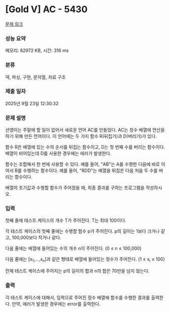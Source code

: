 # [Gold V] AC - 5430 

[문제 링크](https://www.acmicpc.net/problem/5430) 

### 성능 요약

메모리: 82972 KB, 시간: 316 ms

### 분류

덱, 파싱, 구현, 문자열, 자료 구조

### 제출 일자

2025년 9월 23일 12:30:32

### 문제 설명

<p>선영이는 주말에 할 일이 없어서 새로운 언어 AC를 만들었다. AC는 정수 배열에 연산을 하기 위해 만든 언어이다. 이 언어에는 두 가지 함수 R(뒤집기)과 D(버리기)가 있다.</p>

<p>함수 R은 배열에 있는 수의 순서를 뒤집는 함수이고, D는 첫 번째 수를 버리는 함수이다. 배열이 비어있는데 D를 사용한 경우에는 에러가 발생한다.</p>

<p>함수는 조합해서 한 번에 사용할 수 있다. 예를 들어, "AB"는 A를 수행한 다음에 바로 이어서 B를 수행하는 함수이다. 예를 들어, "RDD"는 배열을 뒤집은 다음 처음 두 수를 버리는 함수이다.</p>

<p>배열의 초기값과 수행할 함수가 주어졌을 때, 최종 결과를 구하는 프로그램을 작성하시오.</p>

### 입력 

 <p>첫째 줄에 테스트 케이스의 개수 T가 주어진다. T는 최대 100이다.</p>

<p>각 테스트 케이스의 첫째 줄에는 수행할 함수 p가 주어진다. p의 길이는 1보다 크거나 같고, 100,000보다 작거나 같다.</p>

<p>다음 줄에는 배열에 들어있는 수의 개수 n이 주어진다. (0 ≤ n ≤ 100,000)</p>

<p>다음 줄에는 [x<sub>1</sub>,...,x<sub>n</sub>]과 같은 형태로 배열에 들어있는 정수가 주어진다. (1 ≤ x<sub>i</sub> ≤ 100)</p>

<p>전체 테스트 케이스에 주어지는 p의 길이의 합과 n의 합은 70만을 넘지 않는다.</p>

### 출력 

 <p>각 테스트 케이스에 대해서, 입력으로 주어진 정수 배열에 함수를 수행한 결과를 출력한다. 만약, 에러가 발생한 경우에는 error를 출력한다.</p>

